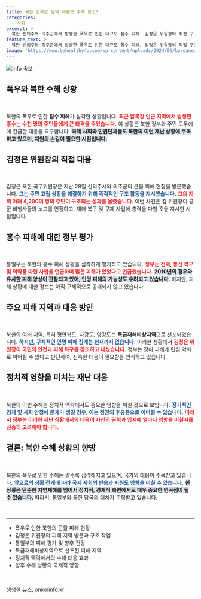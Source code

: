 ```yaml
---
title: 북한 압록강 유역 대규모 수해 보고!
categories:
  - 사회
excerpt: >
  북한 신의주와 의주군에서 발생한 폭우로 인한 대규모 침수 피해. 김정은 위원장이 직접 구조작업을 지휘하며 긴급 대처에 나섰다. 피해 상황은 심각하며, 인명피해 가능성도 우려되고 있다.
feature_text: >
  북한 신의주와 의주군에서 발생한 폭우로 인한 대규모 침수 피해. 김정은 위원장이 직접 구조작업을 지휘하며 긴급 대처에 나섰다. 피해 상황은 심각하며, 인명피해 가능성도 우려되고 있다.
image: 'https://www.behealthy4u.com/wp-content/uploads/2024/06/koreanews.jpg'
---
```


<p><img src="https://www.behealthy4u.com/wp-content/uploads/2024/06/koreanews.jpg" alt="info 속보" /></p>

<h2 data-ke-size="size26">폭우와 북한 수해 상황</h2>

<p data-ke-size="size16">&nbsp;</p>

<p>북한의 폭우로 인한 <strong>침수 피해</strong>가 심각한 상황입니다. <b><span style="color: #ee2323;">최근 압록강 인근 지역에서 발생한 홍수는 수천 명의 주민들에게 큰 타격을 주었습니다.</span></b> 이 상황은 북한 정부와 주민 모두에게 긴급한 대응을 요구합니다. <b><span style="background-color: #21538527;">국제 사회와 인권단체들도 북한의 이런 재난 상황에 주목하고 있으며, 지원의 손길이 필요한 시점입니다.</span></b></p>

<h2 data-ke-size="size26">김정은 위원장의 직접 대응</h2>

<p data-ke-size="size16">&nbsp;</p>

<p>김정은 북한 국무위원장은 지난 28일 신의주시와 의주군의 큰물 피해 현장을 방문했습니다. <b><span style="color: #1a5490;">그는 주민 고립 상황을 해결하기 위해 즉각적인 구조 활동을 지시했습니다.</span></b> <b><span style="color: #ee2323;">그의 지휘 아래 4,200여 명의 주민이 구조되는 성과를 올렸습니다.</span></b> 이번 사건은 김 위원장이 공군 비행사들의 노고를 인정하고, 재해 복구 및 구제 사업에 총력을 다할 것을 지시한 시점입니다.</p>

<h2 data-ke-size="size26">홍수 피해에 대한 정부 평가</h2>

<p data-ke-size="size16">&nbsp;</p>

<p>통일부는 북한의 홍수 피해 상황을 심각하게 평가하고 있습니다. <b><span style="color: #ee2323;">정부는 전력, 통신 복구 및 의약품 마련 사업을 언급하며 많은 피해가 있었다고 언급했습니다.</span></b> <b><span style="background-color: #21538527;">2010년의 경우와 유사한 피해 양상이 관찰되고 있어, 인명 피해의 가능성도 우려되고 있습니다.</span></b> 하지만, 피해 상황에 대한 정보는 아직 구체적으로 공개되지 않고 있습니다.</p>

<h2 data-ke-size="size26">주요 피해 지역과 대응 방안</h2>

<p data-ke-size="size16">&nbsp;</p>

<p>북한의 여러 지역, 특히 평안북도, 자강도, 양강도는 <strong>특급재해비상지역</strong>으로 선포되었습니다. <b><span style="color: #1a5490;">하지만, 구체적인 인명 피해 집계는 현재까지 없습니다.</span></b> 이러한 상황에서 <b><span style="color: #ee2323;">김정은 위원장이 국민의 안전과 피해 복구를 강조하고 나섰습니다.</span></b> 정부는 장마 피해가 민심 악화로 이어질 수 있다고 판단하여, 신속한 대응이 필요함을 인식하고 있습니다.</p>

<h2 data-ke-size="size26">정치적 영향을 미치는 재난 대응</h2>

<p data-ke-size="size16">&nbsp;</p>

<p>북한의 이번 수해는 정치적 맥락에서도 중요한 영향을 미칠 것으로 보입니다. <b><span style="color: #1a5490;">장기적인 경제 및 사회 안정에 문제가 생길 경우, 이는 정권의 후유증으로 이어질 수 있습니다.</span></b> <b><span style="color: #ee2323;">따라서 정부는 이러한 재난 상황에서의 대응이 자신의 권력과 입지에 얼마나 영향을 미칠지를 신중히 고려해야 합니다.</span></b></p>

<h2 data-ke-size="size26">결론: 북한 수해 상황의 향방</h2>

<p data-ke-size="size16">&nbsp;</p>

<p>북한의 폭우로 인한 수해는 갈수록 심각해지고 있으며, 국가의 대응이 주목받고 있습니다. <b><span style="color: #1a5490;">앞으로의 상황 전개에 따라 국제 사회의 반응과 지원도 영향을 미칠 수 있습니다.</span></b> <b><span style="background-color: #21538527;">현 상황은 단순한 자연재해를 넘어서 정치적, 경제적 측면에서도 매우 중요한 변곡점이 될 수 있습니다.</span></b> 따라서, 통일부와 북한 당국의 대처가 주목받고 있습니다.</p>

<p data-ke-size="size16">&nbsp;</p>

<hr style="height:2px; color:#666; background-color:#666;" />

<ul>
  <li>폭우로 인한 북한의 큰물 피해 현황</li>
  <li>김정은 위원장의 피해 지역 방문과 구조 작업</li>
  <li>통일부의 피해 평가 및 향후 전망</li>
  <li>특급재해비상지역으로 선포된 피해 지역</li>
  <li>정치적 맥락에서의 수해 대응 효과</li>
  <li>향후 수해 상황의 국제적 영향</li>
</ul>

<p data-ke-size="size16">&nbsp;</p>
생생한 뉴스, <a href="https://onioninfo.kr" rel="dofollow">onioninfo.kr</a>


